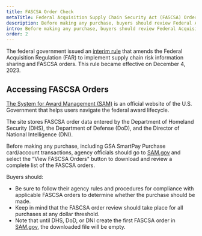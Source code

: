```yaml
---
title: FASCSA Order Check
metaTitle: Federal Acquisition Supply Chain Security Act (FASCSA) Order Check
description: Before making any purchase, buyers should review Federal Acquisition Supply Chain Security Act (FASCSA) orders.
intro: Before making any purchase, buyers should review Federal Acquisition Supply Chain Security Act (FASCSA) orders.
order: 2
---
```

The federal government issued an [interim rule](https://www.federalregister.gov/documents/2023/10/05/2023-21320/federal-acquisition-regulation-implementation-of-federal-acquisition-supply-chain-security-act) that amends the Federal Acquisition Regulation (FAR) to implement supply chain risk information sharing and FASCSA orders. This rule became effective on December 4, 2023.

## Accessing FASCSA Orders
[The System for Award Management (SAM)](https://sam.gov) is an official website of the U.S. Government that helps users navigate the federal award lifecycle. 

The site stores FASCSA order data entered by the Department of Homeland Security (DHS), the Department of Defense (DoD), and the Director of National Intelligence (DNI).

Before making any purchase, including GSA SmartPay Purchase card/account transactions, agency officials should go to [SAM.gov](https://sam.gov) and select the “View FASCSA Orders" button to download and review a complete list of the FASCSA orders.

Buyers should:
- Be sure to follow their agency rules and procedures for compliance with applicable FASCSA orders to determine whether the purchase should be made. 
- Keep in mind that the FASCSA order review should take place for all purchases at any dollar threshold.
- Note that until DHS, DoD, or DNI create the first FASCSA order in [SAM.gov](https://sam.gov), the downloaded file will be empty.
